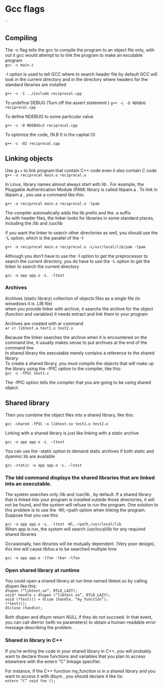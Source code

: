 

# Gcc flags
``
## Compiling
The -c flag tells the gcc to compile the program to an object file only, with out it gcc would attempt to to link the program to make an excutable program  
` gcc -c main.c `  

-I option is used to tell GCC where to search header file by default GCC will look in the current directory and in the directory where headers for the standard libraries are installed


`g++ -c -I ../include reciprocal.cpp`  

To undefine DEBUG (Turn off the assert statement )
`g++ -c -D NDEBUG reciprocal.cpp`  

To define NDEBUG to some particular value

`g++ -c -D NDEBUG=3 reciprocal.cpp`  

To optimize the code, (N.B It is the capital O)

`g++ -c -O2 reciprocal.cpp`  

## Linking objects

Use g++ to link program that contain C++ code even it also contain C code
`g++ -o reciprocal main.o reciprocal.o`  


In Linux, library names almost always start with lib . For example, the Pluggable Authentication Module (PAM) library is called libpam.a . To link in libpam.a , you use a command like this:

`g++ -o reciprocal main.o reciprocal.o -lpam`  

The compiler automatically adds the lib prefix and the .a suffix  
As with header files, the linker looks for libraries in some standard places, including the /lib and /usr/lib  

if you want the linker to search other directories as well, you should use the -L option, which is the parallel of the -I  
  
`g++ -o reciprocal main.o reciprocal.o -L/usr/local/lib/pam -lpam`    
  
Although you don’t have to use the -I option to get the preprocessor to search the current directory, you do have to use the -L option to get the linker to search the current directory  
  
`gcc -o app app.o -L. -ltest`  


### Archives  
  
Archives (static library) collection of objects files as a single file (in winwdows it is .LIB file)  
when you provide linker with archive, it searchs the archive for the object (function and variables) it needs extract and link them to your program
  

Archives are created with ar command  
`ar cr libtest.a test1.o test2.o`    
  
Because the linker searches the archive when it is encountered on the command line, it usually makes sense to put archives at the end of the command line.  
In shared library the executable merely contains a reference to the shared library.  
To create a shared library, you must compile the objects that will make up the library using the -fPIC option to the compiler, like this:  
`gcc -c -fPIC test1.c`    

The -fPIC option tells the compiler that you are going to be using shared object.  

## Shared library
Then you combine the object files into a shared library, like this:  

`gcc -shared -fPIC -o libtest.so test1.o test2.o`  
  
Linking with a shared library is just like linking with a static archive  
  
`gcc -o app app.o -L. –ltest`    
  
You can use the -static option to demand static archives if both static and dyanmic lib are available  
  
`gcc -static -o app app.o -L. –ltest`    
  

### The ldd command displays the shared libraries that are linked into an executable.  

The system searches only /lib and /usr/lib , by default. If a shared library that is linked into your program is installed outside those directories, it will not be found, and the system will refuse to run the program. One solution to this problem is to use the -Wl,-rpath option when linking the program. Suppose that you use this:

`gcc -o app app.o -L. -ltest -Wl,-rpath,/usr/local/lib`    
When app is run, the system will search /usr/local/lib for any required shared libraries  


Occasionally, two libraries will be mutually dependent. (Very poor design), this line will cause libfoo.a to be searched multiple time

`gcc -o app app.o -lfoo -lbar –lfoo`    

### Open shared library at runtime  
You could open a shared library at run time named libtest.so by calling dlopen like this:  
`dlopen (“libtest.so”, RTLD_LAZY);`      
`void* handle = dlopen (“libtest.so”, RTLD_LAZY);`  
`void (*test)() = dlsym (handle, “my_function”);`  
`(*test)();`    
`dlclose (handle);`    


Both dlopen and dlsym return NULL if they do not succeed. In that event, you can call dlerror (with no parameters) to obtain a human-readable error message describing the problem.  

### Shared in library in C++
If you’re writing the code in your shared library in C++, you will probably want to declare those functions and variables that you plan to access elsewhere with the extern “C” linkage specifier.   

For instance, if the C++ function my_function is in a shared library and you want to access it with dlsym , you should declare it like tis:  
`extern “C” void foo ();`  



